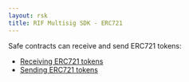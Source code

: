 ```yaml
---
layout: rsk
title: RIF Multisig SDK - ERC721
---
```


Safe contracts can receive and send ERC721 tokens:
- [Receiving ERC721 tokens](receive_erc721)
- [Sending ERC721 tokens](erc721_transactions)